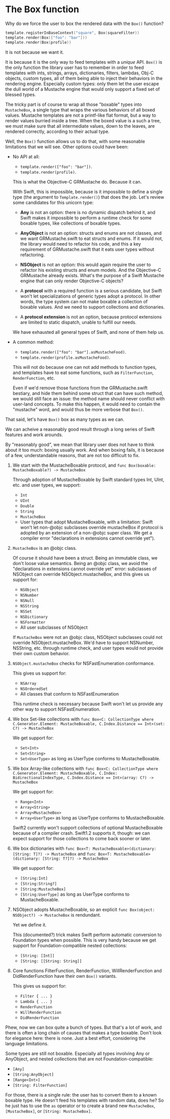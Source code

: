 The Box function
================

Why do we force the user to box the rendered data with the `Box()` function?

```swift
template.registerInBaseContext("square", Box(squareFilter))
template.render(Box(["foo": "bar"]))
template.render(Box(profile))
```

It is not because we want it.

It is because it is the only way to feed templates with a *unique* API. `Box()` is the only function the library user has to remember in order to feed templates with ints, strings, arrays, dictionaries, filters, lambdas, Obj-C objects, custom types, all of them being able to inject their behaviors in the rendering engine. Especially custom types: only them let the user escape the dull world of a Mustache engine that would only support a fixed set of blessed types.

The tricky part is of course to wrap all those "boxable" types into `MustacheBox`, a single type that wraps the various behaviors of all boxed values. Mustache templates are not a printf-like flat format, but a way to render values burried inside a tree. When the boxed value is a such a tree, we must make sure that all intermediate values, down to the leaves, are rendered correctly, according to their actual type.

Well, the `Box()` function allows us to do that, with some reasonable limitations that we will see. Other options could have been:

- No API at all:
    
    - `template.render(["foo": "bar"])`.
    - `template.render(profile)`.
    
    This is what the Objective-C GRMustache do. Because it can.
    
    With Swift, this is impossible, because is it impossible to define a single type (the argument to `Template.render()`) that does the job. Let's review some candidates for this unicorn type:
    
    - **Any** is not an option: there is no dynamic dispatch behind it, and Swift makes it impossible to perform a runtime check for some boxable types, like collections of boxable types.
    
    - **AnyObject** is not an option: structs and enums are not classes, and we want GRMustache.swift to eat structs and enums. If it would not, the library would need to refactor his code, and this a key requirement of GRMustache.swift that it eats user types without refactoring.
    
    - **NSObject** is not an option: this would again require the user to refactor his existing structs and enum models. And the Objective-C GRMustache already exists. What's the purpose of a Swift Mustache engine that can only render Objective-C objects?
    
    - A **protocol** with a required function is a serious candidate, but Swift won't let specializations of generic types adopt a protocol. In other words, the type system can not make boxable a collection of boxable values. And we need to support collections and dictionaries.
    
    - A **protocol extension** is not an option, because protocol extensions are limited to static dispatch, unable to fulfill our needs.
    
    We have exhausted all general types of Swift, and none of them help us.

- A common method:
    
    - `template.render(["foo": "bar"].asMustacheFood)`.
    - `template.render(profile.asMustacheFood)`.
    
    This will not do because one can not add methods to function types, and templates have to eat some functions, such as `FilterFunction`, `RenderFunction`, etc.
    
    Even if we'd remove those functions from the GRMustache.swift bestiary, and hide them behind some struct that can have such method, we would still face an issue: the method name should never conflict with user-land concepts. To make this happen, it would need to contain the "mustache" word, and would thus be more verbose that `Box()`.

That said, let's have `Box()` box as many types as we can.

We can acheive a reasonably good result through a long series of Swift features and work arounds.

By "reasonably good", we mean that library user does not have to think about it too much: boxing usually work. And when boxing fails, it is because of a few, understandable reasons, that are not too difficult to fix.

1. We start with the MustacheBoxable protocol, and `func Box(boxable: MustacheBoxable?) -> MustacheBox`
    
    Through adoption of MustacheBoxable by Swift standard types Int, UInt,
    etc. and user types, we support:
    
    - `Int`
    - `UInt`
    - `Double`
    - `String`
    - `MustacheBox`
    - User types that adopt MustacheBoxable, with a limitation: Swift won't let non-@objc subclasses override mustacheBox if protocol is adopted by an extension of a non-@objc super class. We get a compiler error "declarations in extensions cannot override yet").

2. `MustacheBox` is an @objc class.
    
    Of course it should have been a struct. Being an immutable class, we don't loose value semantics. Being an @objc class, we avoid the "declarations in extensions cannot override yet" error: subclasses of NSObject can override NSObject.mustacheBox, and this gives us support for:
    
    - `NSObject`
    - `NSNumber`
    - `NSNull`
    - `NSString`
    - `NSSet`
    - `NSDictionary`
    - `NSFormatter`
    - All user subclasses of NSObject
    
    If `MustacheBox` were not an @objc class, NSObject subclasses could not override NSObject.mustacheBox. We'd have to support NSNumber, NSString, etc. through runtime check, and user types would not provide their own custom behavior.

3. `NSObject.mustacheBox` checks for NSFastEnumeration conformance.
    
    This gives us support for:
    
    - `NSArray`
    - `NSOrderedSet`
    - All classes that conform to NSFastEnumeration
    
    This runtime check is necessary because Swift won't let us provide any other way to support NSFastEnumeration.

4. We box Set-like collections with `func Box<C: CollectionType where C.Generator.Element: MustacheBoxable, C.Index.Distance == Int>(set: C?) -> MustacheBox`
    
    We get support for:
    
    - `Set<Int>`
    - `Set<String>`
    - `Set<UserType>` as long as UserType conforms to MustacheBoxable.

5. We box Array-like collections with `func Box<C: CollectionType where C.Generator.Element: MustacheBoxable, C.Index: BidirectionalIndexType, C.Index.Distance == Int>(array: C?) -> MustacheBox`
    
    We get support for:
    
    - `Range<Int>`
    - `Array<String>`
    - `Array<MustacheBox>`
    - `Array<UserType>` as long as UserType conforms to MustacheBoxable.
    
    Swift2 currently won't support collections of optional MustacheBoxable because of a compiler crash. Swift1.2 supports it, though: we can expect support for those collections to come back sooner or later.

6. We box dictionaries with `func Box<T: MustacheBoxable>(dictionary: [String: T]?) -> MustacheBox` and `func Box<T: MustacheBoxable>(dictionary: [String: T?]?) -> MustacheBox`
    
    We get support for:
    
    - `[String:Int]`
    - `[String:String?]`
    - `[String:MustacheBox]`
    - `[String:UserType]` as long as UserType conforms to MustacheBoxable.

7. NSObject adopts MustacheBoxable, so an explicit `func Box(object: NSObject?) -> MustacheBox` is rendundant.
    
    Yet we define it.
    
    This (documented?) trick makes Swift perform automatic conversion to Foundation types when possible. This is very handy because we get support for Foundation-compatible nested collections:
    
    - `[String: [Int]]`
    - `[String: [[String: String]]`

8. Core functions FilterFunction, RenderFunction, WillRenderFunction and DidRenderFunction have their own `Box()` variants.
    
    This gives us support for:
    
    - `Filter { ... }`
    - `Lambda { ... }`
    - `RenderFunction`
    - `WillRenderFunction`
    - `DidRenderFunction`

Phew, now we can box quite a bunch of types. But that's a lot of work, and there is often a long chain of causes that makes a type boxable. Don't look for elegance here: there is none. Just a best effort, considering the language limitations.

Some types are still not boxable. Especially all types involving Any or AnyObject, and nested collections that are not Foundation-compatible:

- `[Any]`
- `[String:AnyObject]`
- `[Range<Int>]`
- `[String: FilterFunction]`

For those, there is a single rule: the user has to convert them to a known boxable type. He doesn't feed his templates with random data, does he? So he just has to use the `as` operator or to create a brand new `MustacheBox`, `[MustacheBox]`, or `[String: MustacheBox]`.
